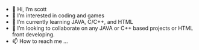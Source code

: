 - 👋 Hi, I’m scott
- 👀 I’m interested in coding and games
- 🌱 I’m currently learning JAVA, C/C++, and HTML
- 💞️ I’m looking to collaborate on any JAVA or C++ based projects or HTML front developing.
- 📫 How to reach me ...

<!---
scott295/scott295 is a ✨ special ✨ repository because its `README.md` (this file) appears on your GitHub profile.
You can click the Preview link to take a look at your changes.
--->
